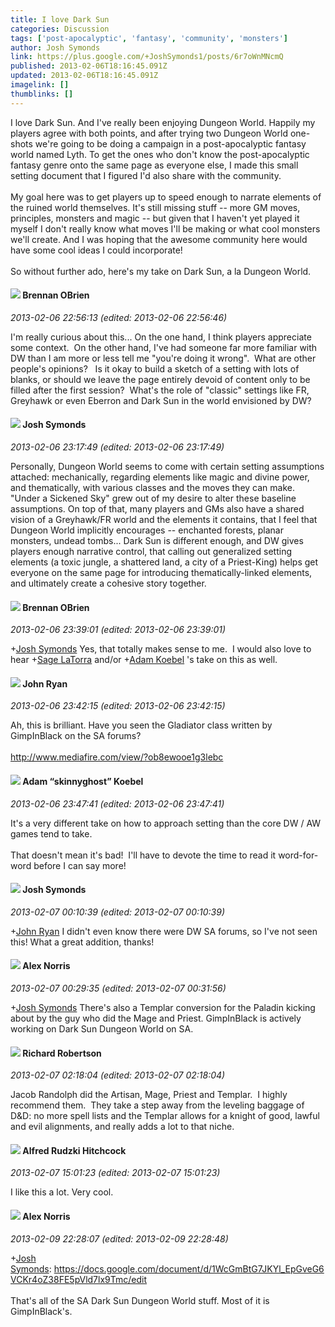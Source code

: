 ```yaml
---
title: I love Dark Sun
categories: Discussion
tags: ['post-apocalyptic', 'fantasy', 'community', 'monsters']
author: Josh Symonds
link: https://plus.google.com/+JoshSymonds1/posts/6r7oWnMNcmQ
published: 2013-02-06T18:16:45.091Z
updated: 2013-02-06T18:16:45.091Z
imagelink: []
thumblinks: []
---
```


I love Dark Sun. And I&#39;ve really been enjoying Dungeon World. Happily my players agree with both points, and after trying two Dungeon World one-shots we&#39;re going to be doing a campaign in a post-apocalyptic fantasy world named Lyth. To get the ones who don&#39;t know the post-apocalyptic fantasy genre onto the same page as everyone else, I made this small setting document that I figured I&#39;d also share with the community.<br /><br />My goal here was to get players up to speed enough to narrate elements of the ruined world themselves. It&#39;s still missing stuff -- more GM moves, principles, monsters and magic -- but given that I haven&#39;t yet played it myself I don&#39;t really know what moves I&#39;ll be making or what cool monsters we&#39;ll create. And I was hoping that the awesome community here would have some cool ideas I could incorporate!<br /><br />So without further ado, here&#39;s my take on Dark Sun, a la Dungeon World.
<div id='comment z13lvbsqsrb5uzyl223xynyplmuxg3aws04'>
  <h4><img src='{{site.baseurl}}//images/avatars/107145464770197437080_photo.jpg'> Brennan OBrien</h4>
      <p><cite>2013-02-06 22:56:13 (edited: 2013-02-06 22:56:46)</cite></p>
        <p>I&#39;m really curious about this... On the one hand, I think players appreciate some context.  On the other hand, I&#39;ve had someone far more familiar with DW than I am more or less tell me &quot;you&#39;re doing it wrong&quot;.  What are other people&#39;s opinions?   Is it okay to build a sketch of a setting with lots of blanks, or should we leave the page entirely devoid of content only to be filled after the first session?  What&#39;s the role of &quot;classic&quot; settings like FR, Greyhawk or even Eberron and Dark Sun in the world envisioned by DW? </p>
</div>
        

<div id='comment z13lvbsqsrb5uzyl223xynyplmuxg3aws04'>
  <h4><img src='{{site.baseurl}}//images/avatars/100931120128353260744_photo.jpg'> Josh Symonds</h4>
      <p><cite>2013-02-06 23:17:49 (edited: 2013-02-06 23:17:49)</cite></p>
        <p>Personally, Dungeon World seems to come with certain setting assumptions attached: mechanically, regarding elements like magic and divine power, and thematically, with various classes and the moves they can make. &quot;Under a Sickened Sky&quot; grew out of my desire to alter these baseline assumptions. On top of that, many players and GMs also have a shared vision of a Greyhawk/FR world and the elements it contains, that I feel that Dungeon World implicitly encourages -- enchanted forests, planar monsters, undead tombs... Dark Sun is different enough, and DW gives players enough narrative control, that calling out generalized setting elements (a toxic jungle, a shattered land, a city of a Priest-King) helps get everyone on the same page for introducing thematically-linked elements, and ultimately create a cohesive story together.</p>
</div>
        

<div id='comment z13lvbsqsrb5uzyl223xynyplmuxg3aws04'>
  <h4><img src='{{site.baseurl}}//images/avatars/107145464770197437080_photo.jpg'> Brennan OBrien</h4>
      <p><cite>2013-02-06 23:39:01 (edited: 2013-02-06 23:39:01)</cite></p>
        <p><span class="proflinkWrapper"><span class="proflinkPrefix">+</span><a class="proflink" href="https://plus.google.com/100931120128353260744" oid="100931120128353260744">Josh Symonds</a></span> Yes, that totally makes sense to me.  I would also love to hear <span class="proflinkWrapper"><span class="proflinkPrefix">+</span><a class="proflink" href="https://plus.google.com/117415966179711277938" oid="117415966179711277938">Sage LaTorra</a></span> and/or <span class="proflinkWrapper"><span class="proflinkPrefix">+</span><a class="proflink" href="https://plus.google.com/112484087750169360510" oid="112484087750169360510">Adam Koebel</a></span> &#39;s take on this as well.  </p>
</div>
        

<div id='comment z13lvbsqsrb5uzyl223xynyplmuxg3aws04'>
  <h4><img src='{{site.baseurl}}//images/avatars/102935922642811104005_photo.jpg'> John Ryan</h4>
      <p><cite>2013-02-06 23:42:15 (edited: 2013-02-06 23:42:15)</cite></p>
        <p>Ah, this is brilliant. Have you seen the Gladiator class written by GimpInBlack on the SA forums?<br /><br /><a href="http://www.mediafire.com/view/?ob8ewooe1g3lebc" class="ot-anchor">http://www.mediafire.com/view/?ob8ewooe1g3lebc</a></p>
</div>
        

<div id='comment z13lvbsqsrb5uzyl223xynyplmuxg3aws04'>
  <h4><img src='{{site.baseurl}}//images/avatars/112484087750169360510_photo.jpg'> Adam “skinnyghost” Koebel</h4>
      <p><cite>2013-02-06 23:47:41 (edited: 2013-02-06 23:47:41)</cite></p>
        <p>It&#39;s a very different take on how to approach setting than the core DW / AW games tend to take.  <br /><br />That doesn&#39;t mean it&#39;s bad!  I&#39;ll have to devote the time to read it word-for-word before I can say more!</p>
</div>
        

<div id='comment z13lvbsqsrb5uzyl223xynyplmuxg3aws04'>
  <h4><img src='{{site.baseurl}}//images/avatars/100931120128353260744_photo.jpg'> Josh Symonds</h4>
      <p><cite>2013-02-07 00:10:39 (edited: 2013-02-07 00:10:39)</cite></p>
        <p><span class="proflinkWrapper"><span class="proflinkPrefix">+</span><a class="proflink" href="https://plus.google.com/102935922642811104005" oid="102935922642811104005">John Ryan</a></span> I didn&#39;t even know there were DW SA forums, so I&#39;ve not seen this! What a great addition, thanks!</p>
</div>
        

<div id='comment z13lvbsqsrb5uzyl223xynyplmuxg3aws04'>
  <h4><img src='{{site.baseurl}}//images/avatars/112750659160242168572_photo.jpg'> Alex Norris</h4>
      <p><cite>2013-02-07 00:29:35 (edited: 2013-02-07 00:31:56)</cite></p>
        <p><span class="proflinkWrapper"><span class="proflinkPrefix">+</span><a class="proflink" href="https://plus.google.com/100931120128353260744" oid="100931120128353260744">Josh Symonds</a></span> There&#39;s also a Templar conversion for the Paladin kicking about by the guy who did the Mage and Priest. GimpInBlack is actively working on Dark Sun Dungeon World on SA.</p>
</div>
        

<div id='comment z13lvbsqsrb5uzyl223xynyplmuxg3aws04'>
  <h4><img src='{{site.baseurl}}//images/avatars/108034461092234678612_photo.jpg'> Richard Robertson</h4>
      <p><cite>2013-02-07 02:18:04 (edited: 2013-02-07 02:18:04)</cite></p>
        <p>Jacob Randolph did the Artisan, Mage, Priest and Templar.  I highly recommend them.  They take a step away from the leveling baggage of D&amp;D: no more spell lists and the Templar allows for a knight of good, lawful and evil alignments, and really adds a lot to that niche. </p>
</div>
        

<div id='comment z13lvbsqsrb5uzyl223xynyplmuxg3aws04'>
  <h4><img src='{{site.baseurl}}//images/avatars/100812462809734403456_photo.jpg'> Alfred Rudzki Hitchcock</h4>
      <p><cite>2013-02-07 15:01:23 (edited: 2013-02-07 15:01:23)</cite></p>
        <p>I like this a lot. Very cool.</p>
</div>
        

<div id='comment z13lvbsqsrb5uzyl223xynyplmuxg3aws04'>
  <h4><img src='{{site.baseurl}}//images/avatars/112750659160242168572_photo.jpg'> Alex Norris</h4>
      <p><cite>2013-02-09 22:28:07 (edited: 2013-02-09 22:28:48)</cite></p>
        <p><span class="proflinkWrapper"><span class="proflinkPrefix">+</span><a class="proflink" href="https://plus.google.com/100931120128353260744" oid="100931120128353260744">Josh Symonds</a></span>: <a href="https://docs.google.com/document/d/1WcGmBtG7JKYl_EpGveG6VCKr4oZ38FE5pVld7lx9Tmc/edit" class="ot-anchor">https://docs.google.com/document/d/1WcGmBtG7JKYl_EpGveG6VCKr4oZ38FE5pVld7lx9Tmc/edit</a><br /><br />That&#39;s all of the SA Dark Sun Dungeon World stuff. Most of it is GimpInBlack&#39;s.</p>
</div>
        